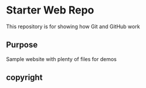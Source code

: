 # Starter Web Repo

This repository is for showing how Git and GitHub work

## Purpose

Sample website with plenty of files for demos

## copyright